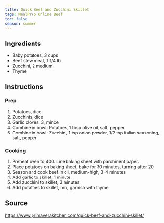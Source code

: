 ```yaml
---
title: Quick Beef and Zucchini Skillet
tags: MealPrep Online Beef
toc: false
season: summer
---
```


## Ingredients
- Baby potatoes, 3 cups
- Beef stew meat, 1 1/4 lb
- Zucchini, 2 medium
- Thyme

## Instructions

### Prep
1. Potatoes, dice
2. Zucchinis, dice
3. Garlic cloves, 3, mince
4. Combine in bowl: Potatoes, 1 tbsp olive oil, salt, pepper
5. Combine in bowl: Zucchini, 1 tsp onion powder, 1/2 tsp italian seasoning, salt, pepper

### Cooking
1. Preheat oven to 400. Line baking sheet with parchment paper.
2. Place potatoes on baking sheet, bake for 30 minutes, turning after 20
4. Season and cook beef in oil, medium-high, 3-4 minutes
5. Add garlic to skillet, 1 minute
6. Add zucchini to skillet, 3 minutes
7. Add potatoes to skillet, mix, garnish with thyme

## Source
https://www.primaverakitchen.com/quick-beef-and-zucchini-skillet/